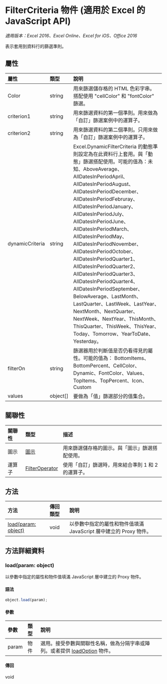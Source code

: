 ﻿# FilterCriteria 物件 (適用於 Excel 的 JavaScript API)

_適用版本：Excel 2016、Excel Online、Excel for iOS、Office 2016_

表示套用到資料行的篩選準則。

## 屬性

| 屬性	     | 類型	   |說明
|:---------------|:--------|:----------|
|Color|string|用來篩選儲存格的 HTML 色彩字串。搭配使用 "cellColor" 和 "fontColor" 篩選。|
|criterion1|string|用來篩選資料的第一個準則。用來做為「自訂」篩選案例中的運算子。|
|criterion2|string|用來篩選資料的第二個準則。只用來做為「自訂」篩選案例中的運算子。|
|dynamicCriteria|string|Excel.DynamicFilterCriteria 的動態準則設定為在此資料行上套用。與「動態」篩選搭配使用。可能的值為：未知、AboveAverage、AllDatesInPeriodApril、AllDatesInPeriodAugust、AllDatesInPeriodDecember、AllDatesInPeriodFebruray、AllDatesInPeriodJanuary、AllDatesInPeriodJuly、AllDatesInPeriodJune、AllDatesInPeriodMarch、AllDatesInPeriodMay、AllDatesInPeriodNovember、AllDatesInPeriodOctober、AllDatesInPeriodQuarter1、AllDatesInPeriodQuarter2、AllDatesInPeriodQuarter3、AllDatesInPeriodQuarter4、AllDatesInPeriodSeptember、BelowAverage、LastMonth、LastQuarter、LastWeek、LastYear、NextMonth、NextQuarter、NextWeek、NextYear、ThisMonth、ThisQuarter、ThisWeek、ThisYear、Today、Tomorrow、YearToDate、Yesterday。|
|filterOn|string|篩選器用於判斷值是否仍看得見的屬性。可能的值為：   BottomItems、BottomPercent、CellColor、Dynamic、FontColor、Values、TopItems、TopPercent、Icon、Custom |
|values|object[]|要做為「值」篩選部分的值集合。|

## 關聯性
| 關聯性 | 類型	   |描述|
|:---------------|:--------|:----------|
|圖示|[圖示](icon.md)|用來篩選儲存格的圖示。與「圖示」篩選搭配使用。|
|運算子|[FilterOperator](filteroperator.md)|使用「自訂」篩選時，用來結合準則 1 和 2 的運算子。|

## 方法

| 方法           | 傳回類型    |說明|
|:---------------|:--------|:----------|
|[load(param: object)](#loadparam-object)|void|以參數中指定的屬性和物件值填滿 JavaScript 層中建立的 Proxy 物件。|

## 方法詳細資料


### load(param: object)
以參數中指定的屬性和物件值填滿 JavaScript 層中建立的 Proxy 物件。

#### 語法
```js
object.load(param);
```

#### 參數
| 參數	    | 類型	   |說明|
|:---------------|:--------|:----------|
|param|物件|選用。接受參數與關聯性名稱，做為分隔字串或陣列。或者提供 [loadOption](loadoption.md) 物件。|

#### 傳回
void
